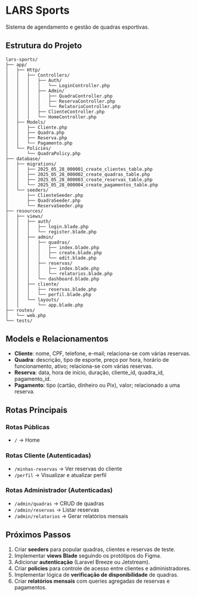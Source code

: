# LARS Sports

Sistema de agendamento e gestão de quadras esportivas.

## Estrutura do Projeto

```
lars-sports/
├── app/
│   ├── Http/
│   │   ├── Controllers/
│   │   │   ├── Auth/
│   │   │   │   └── LoginController.php
│   │   │   ├── Admin/
│   │   │   │   ├── QuadraController.php
│   │   │   │   ├── ReservaController.php
│   │   │   │   └── RelatorioController.php
│   │   │   ├── ClienteController.php
│   │   │   └── HomeController.php
│   ├── Models/
│   │   ├── Cliente.php
│   │   ├── Quadra.php
│   │   ├── Reserva.php
│   │   └── Pagamento.php
│   └── Policies/
│       └── QuadraPolicy.php
├── database/
│   ├── migrations/
│   │   ├── 2025_05_28_000001_create_clientes_table.php
│   │   ├── 2025_05_28_000002_create_quadras_table.php
│   │   ├── 2025_05_28_000003_create_reservas_table.php
│   │   └── 2025_05_28_000004_create_pagamentos_table.php
│   └── seeders/
│       ├── ClienteSeeder.php
│       ├── QuadraSeeder.php
│       └── ReservaSeeder.php
├── resources/
│   ├── views/
│   │   ├── auth/
│   │   │   ├── login.blade.php
│   │   │   └── register.blade.php
│   │   ├── admin/
│   │   │   ├── quadras/
│   │   │   │   ├── index.blade.php
│   │   │   │   ├── create.blade.php
│   │   │   │   └── edit.blade.php
│   │   │   ├── reservas/
│   │   │   │   ├── index.blade.php
│   │   │   │   └── relatorios.blade.php
│   │   │   └── dashboard.blade.php
│   │   ├── cliente/
│   │   │   ├── reservas.blade.php
│   │   │   └── perfil.blade.php
│   │   └── layouts/
│   │       └── app.blade.php
├── routes/
│   └── web.php
└── tests/
```

## Models e Relacionamentos

* **Cliente**: nome, CPF, telefone, e-mail; relaciona-se com várias reservas.
* **Quadra**: descrição, tipo de esporte, preço por hora, horário de funcionamento, ativo; relaciona-se com várias reservas.
* **Reserva**: data, hora de início, duração, cliente_id, quadra_id, pagamento_id.
* **Pagamento**: tipo (cartão, dinheiro ou Pix), valor; relacionado a uma reserva.

## Rotas Principais

### Rotas Públicas

* `/` → Home

### Rotas Cliente (Autenticadas)

* `/minhas-reservas` → Ver reservas do cliente
* `/perfil` → Visualizar e atualizar perfil

### Rotas Administrador (Autenticadas)

* `/admin/quadras` → CRUD de quadras
* `/admin/reservas` → Listar reservas
* `/admin/relatorios` → Gerar relatórios mensais

## Próximos Passos

1. Criar **seeders** para popular quadras, clientes e reservas de teste.
2. Implementar **views Blade** seguindo os protótipos do Figma.
3. Adicionar **autenticação** (Laravel Breeze ou Jetstream).
4. Criar **policies** para controle de acesso entre clientes e administradores.
5. Implementar lógica de **verificação de disponibilidade** de quadras.
6. Criar **relatórios mensais** com queries agregadas de reservas e pagamentos.

